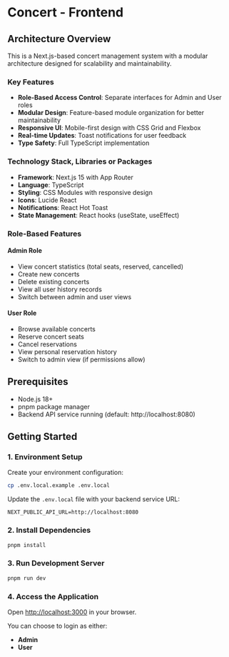 # Concert - Frontend

## Architecture Overview

This is a Next.js-based concert management system with a modular architecture designed for scalability and maintainability.

### Key Features

-   **Role-Based Access Control**: Separate interfaces for Admin and User roles
-   **Modular Design**: Feature-based module organization for better maintainability
-   **Responsive UI**: Mobile-first design with CSS Grid and Flexbox
-   **Real-time Updates**: Toast notifications for user feedback
-   **Type Safety**: Full TypeScript implementation

### Technology Stack, Libraries or Packages

-   **Framework**: Next.js 15 with App Router
-   **Language**: TypeScript
-   **Styling**: CSS Modules with responsive design
-   **Icons**: Lucide React
-   **Notifications**: React Hot Toast
-   **State Management**: React hooks (useState, useEffect)

### Role-Based Features

#### Admin Role

-   View concert statistics (total seats, reserved, cancelled)
-   Create new concerts
-   Delete existing concerts
-   View all user history records
-   Switch between admin and user views

#### User Role

-   Browse available concerts
-   Reserve concert seats
-   Cancel reservations
-   View personal reservation history
-   Switch to admin view (if permissions allow)

## Prerequisites

-   Node.js 18+
-   pnpm package manager
-   Backend API service running (default: http://localhost:8080)

## Getting Started

### 1. Environment Setup

Create your environment configuration:

```bash
cp .env.local.example .env.local
```

Update the `.env.local` file with your backend service URL:

```env
NEXT_PUBLIC_API_URL=http://localhost:8080
```

### 2. Install Dependencies

```bash
pnpm install
```

### 3. Run Development Server

```bash
pnpm run dev
```

### 4. Access the Application

Open [http://localhost:3000](http://localhost:3000) in your browser.

You can choose to login as either:

-   **Admin**
-   **User**
